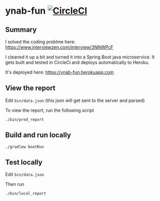 # ynab-fun [![CircleCI](https://circleci.com/gh/ryanwalker/ynab-fun/tree/master.svg?style=svg&circle-token=c614633bdd4db4479d6ee0c93f7c60e348505d68)](https://circleci.com/gh/ryanwalker/ynab-fun/tree/master)

## Summary
I solved the coding problme here: https://www.interviewzen.com/interview/3NNWPcF

I cleaned it up a bit and turned it into a Spring Boot java microservice. It gets built and tested in CircleCi and deploys automatically to Heroku.

It's deployed here: https://ynab-fun.herokuapp.com

## View the report
Edit `bin/data.json` (this json will get sent to the server and parsed)

To view the report, run the following script
```
./bin/prod_report
```

## Build and run locally
```
./gradlew bootRun
```

## Test locally
Edit `bin/data.json`

Then run
```
./bin/local_report
```

